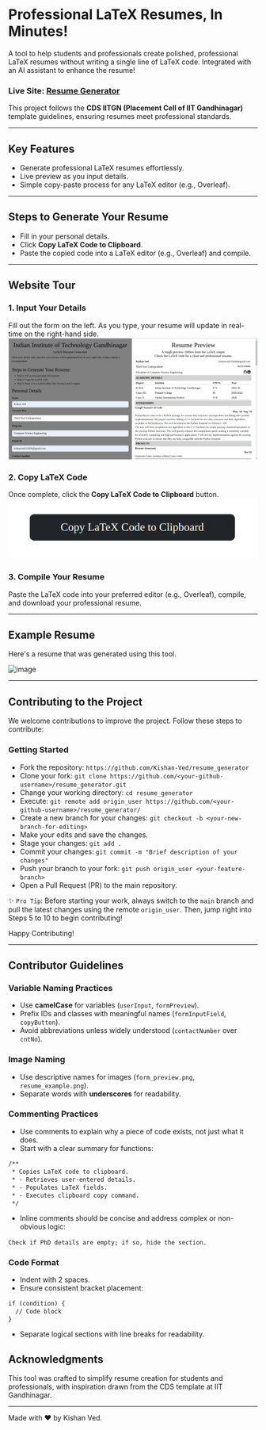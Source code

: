 # Professional LaTeX Resumes, In Minutes!

A tool to help students and professionals create polished, professional LaTeX resumes without writing a single line of LaTeX code. Integrated with an AI assistant to enhance the resume! 

### **Live Site**: [Resume Generator](https://kishan-ved.github.io/resume_generator/resumegenerator.html)

This project follows the **CDS IITGN (Placement Cell of IIT Gandhinagar)** template guidelines, ensuring resumes meet professional standards.

---

## **Key Features**
- Generate professional LaTeX resumes effortlessly.
- Live preview as you input details.
- Simple copy-paste process for any LaTeX editor (e.g., Overleaf).

---

## **Steps to Generate Your Resume**

- Fill in your personal details.
- Click **Copy LaTeX Code to Clipboard**.
- Paste the copied code into a LaTeX editor (e.g., Overleaf) and compile.

---

## **Website Tour**

### **1. Input Your Details**
Fill out the form on the left. As you type, your resume will update in real-time on the right-hand side.  
![Form](./images/form_preview.png)

### **2. Copy LaTeX Code**
Once complete, click the **Copy LaTeX Code to Clipboard** button.  
![Form](./images/latex_copy_button.png)

### **3. Compile Your Resume**
Paste the LaTeX code into your preferred editor (e.g., Overleaf), compile, and download your professional resume.  

---

## **Example Resume**

Here's a resume that was generated using this tool.

![image](https://github.com/user-attachments/assets/d603267a-04c2-4a20-95e6-bb9d9babba6b)

---

## **Contributing to the Project**

We welcome contributions to improve the project. Follow these steps to contribute:

### **Getting Started**

- Fork the repository: `https://github.com/Kishan-Ved/resume_generator`
- Clone your fork: `git clone https://github.com/<your-github-username>/resume_generator.git`
- Change your working directory: `cd resume_generator`
- Execute: `git remote add origin_user https://github.com/<your-github-username>/resume_generator/`
- Create a new branch for your changes: `git checkout -b <your-new-branch-for-editing>`
- Make your edits and save the changes.
- Stage your changes: `git add .`
- Commit your changes: `git commit -m "Brief description of your changes"`
- Push your branch to your fork: `git push origin_user <your-feature-branch>`
- Open a Pull Request (PR) to the main repository.


✨ `Pro Tip`: Before starting your work, always switch to the `main` branch and pull the latest changes using the remote `origin_user`. Then, jump right into Steps 5 to 10 to begin contributing!

Happy Contributing!

---

## Contributor Guidelines

### Variable Naming Practices

- Use **camelCase** for variables (`userInput`, `formPreview`).
- Prefix IDs and classes with meaningful names (`formInputField`, `copyButton`).
- Avoid abbreviations unless widely understood (`contactNumber` over `cntNo`).

### Image Naming

- Use descriptive names for images (`form_preview.png`, `resume_example.png`).
- Separate words with **underscores** for readability.

### Commenting Practices

- Use comments to explain why a piece of code exists, not just what it does.
- Start with a clear summary for functions:

```
/**
 * Copies LaTeX code to clipboard.
 * - Retrieves user-entered details.
 * - Populates LaTeX fields.
 * - Executes clipboard copy command.
 */

```

- Inline comments should be concise and address complex or non-obvious logic:

``` Check if PhD details are empty; if so, hide the section. ```

### Code Format

- Indent with 2 spaces.
- Ensure consistent bracket placement:

``` 
if (condition) {
  // Code block
}
```

- Separate logical sections with line breaks for readability.

## Acknowledgments

This tool was crafted to simplify resume creation for students and professionals, with inspiration drawn from the CDS template at IIT Gandhinagar.

---

Made with ❤️ by Kishan Ved.

